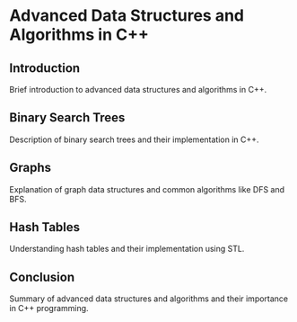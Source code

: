 # Advanced Data Structures and Algorithms in C++

## Introduction
Brief introduction to advanced data structures and algorithms in C++.

## Binary Search Trees
Description of binary search trees and their implementation in C++.

## Graphs
Explanation of graph data structures and common algorithms like DFS and BFS.

## Hash Tables
Understanding hash tables and their implementation using STL.

## Conclusion
Summary of advanced data structures and algorithms and their importance in C++ programming.
